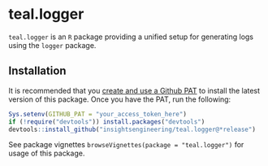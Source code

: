 # teal.logger

`teal.logger` is an `R` package providing a unified setup for generating logs using the `logger` package.

## Installation

It is recommended that you [create and use a Github PAT](https://docs.github.com/en/github/authenticating-to-github/keeping-your-account-and-data-secure/creating-a-personal-access-token) to install the latest version of this package. Once you have the PAT, run the following:

```r
Sys.setenv(GITHUB_PAT = "your_access_token_here")
if (!require("devtools")) install.packages("devtools")
devtools::install_github("insightsengineering/teal.logger@*release")
```

See package vignettes `browseVignettes(package = "teal.logger")` for usage of this package.
